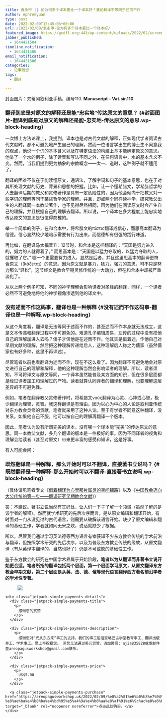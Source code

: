 ```yaml
---
title: 袁永甲 || 论为何多个译本要比一个译本好？兼论翻译不等同于述而不作
author: ephremyuan
type: post
date: 2022-02-09T15:45:03+00:00
url: /2022/02/09/袁永甲-论为何多个译本要比一个译本好/
featured_image: https://gcdfl.org:443/wp-content/uploads/2022/02/screen-shot-2022-02-09-at-3.43.57-pm.png
jabber_published:
  - 1644421504
timeline_notification:
  - 1644421506
email_notification:
  - 1644421506
categories:
  - 记事随想
tags:
  - 翻译

---
```

<p id="封面图片-翻译到底是对原文的解释还是能-忠实地-传达原文的意思">
  封面图片：梵蒂冈叙利亚手稿，编号110. <strong>Manuscript&nbsp;&#8211;&nbsp;Vat.sir.110</strong>
</p>

### 翻译到底是对原文的解释还是能“忠实地”传达原文的意思？ {#封面图片-翻译到底是对原文的解释还是能-忠实地-传达原文的意思.wp-block-heading}

一次博士方法论课上，我提到，译本也是对古代文献的解释，正如现代学者阅读古代文献时，都不可避免地产生自己的理解。然而一位语言学出生的博士生不同意我的观点，他说一个词的基本含义以及在特定语法的构建上基本能确定原文的意思。他举了一个水的例子，除了读音和写法不同之外，在任何语言中，水的基本含义不变。然而，当我们提到更为抽象的宗教概念——太一、道时，这种例子就不适用了。

翻译的困难不仅在于能读懂原文，通语法，了解字词和句子的基本意思，也在于对其所处理文献的历史、背景和思想的把握。比如，让一个懂希腊文，学希腊哲学的人去翻译后期的教父和灵修著作是具有一定危险性的，因为他会倾向于把教父对一些字词的理解等同于某些哲学家的理解。并且，即或两个同样读神学，研究教父出生的人翻译同一本教父著作，也不见得尽然相同，因为他们在阅读原文时会产生自己的理解，并且根据自己的理解去翻译。所以说，一个译本在多大程度上能忠实地传达原文的意思是很值得商榷的。

举一个简单的例子，在和合本中，将希腊文的πίστις翻译成信心，而思高本翻译为信德。信心显然较少地暗示需要有行为出来，而信德却有很强的践行味道。

再比如，在翻译马太福音11：12节时，和合本是这样翻译的：“天国是努力进入的，努力的人就得着了。” 而思高本是：“天国是以猛力夺取的，以猛力夺取的人，就攫取了它。” 哪一个更需要努力进入，显然是后者，并且这里思高本的翻译更符合原文（βιάζεται）的意思。因为原文就是暴力，猛力，强力的意思，可不只是努力那么“轻松”，这节经文是教会早期灵修传统的一大动力，但在和合本中却被严重淡化了。

从以上两个例子可知，不同的神学理解会影响译者对圣经的翻译，同样，一个译者必然不可避免地将他的神学视角渗透到他的译文中。

### 没有述而不作这码事，翻译也是一种解释 {#没有述而不作这码事-翻译也是一种解释.wp-block-heading}

从这个角度看，翻译是无法等同于述而不作的，甚至述而不作本身就无法成立，这是文本传递和翻译过程中不可避免的。难道孔子编辑周易，左传的过程中没有把他自己的理解加进入去吗？傻子才信他是在述而不作。他其实是借着述，作他自己对早期文献的理解，然后把这种理解传递给后人，这种理解后人称之为儒家（虽然儒家也有好多种，这里不再详述）。

尽管笔者以前也看翻译为述而不作，现在不这么看了。因为翻译不可避免地会对原文进行自己的理解和解释，他的这种理解当然会影响读者的理解。所以，读者须知，不可将译文与原文等同，一个译本虽然能普及某方面的知识，但在很多层面都是经过译者加工和理解过的产物。读者就算认同译者的翻译和理解，也要理解这层差异的不可避免性。

例如，笔者在翻译教父灵修著作时，将希腊文νοῦς翻译为心灵、心神或心智，极少翻译为理智，灵智。我这样翻译是有理由，因为以心为中心的人论是叙利亚传统对东方教会灵修的贡献，笔者就采用了这种人论。至于有学者不同意这种翻译，没关系。如果他自己不服，他可以按自己的理解再翻译一个版本。

因此，笔者认为没有所谓完美的译本，没有哪一个译本能“完美”的传达原文的意思。同一本教父文献，多几个翻译的版本是一件极好的事。因为不同译者的视角和理解会给读者（甚至对原文）带来更丰富的感受和知识，这是好事。

有人可能会问：

### 既然翻译是一种解释，那么开始时可以不翻译，直接著书立说吗？ {#既然翻译是一种解释-那么开始时可以不翻译-直接著书立说吗.wp-block-heading}

（具体请见笔者专文《<a rel="noreferrer noopener" href="https://areopagusworkshop.uk/2022/01/28/%e8%a2%81%e6%b0%b8%e7%94%b2-%e5%80%9f%e7%9d%80%e7%bf%bb%e8%af%91%e4%b8%ba%e5%bf%83%e9%87%8c%e9%82%a3%e7%89%87%e5%b1%9e%e7%81%b5%e7%9a%84%e7%a9%ba%e9%97%b4%e9%93%ba%e8%b7%af/" target="_blank">借着翻译为心里那片属灵的空间铺路</a>》以及《<a rel="noreferrer noopener" href="https://areopagusworkshop.uk/2022/01/26/%e4%b8%ad%e5%9b%bd%e6%95%99%e4%bc%9a%e8%bf%88%e5%90%91%e5%a4%a7%e5%85%ac%e4%bc%a0%e7%bb%9f%e7%9a%84%e7%ac%ac%e4%b8%80%e6%ad%a5/" target="_blank">中国教会迈向大公传统的第一步——翻译研究早期教会文献</a>》）

答：不建议。著书立说当然有其好处，让人们一下子了解一个领域（虽然了解的是该学者的解释）。然而就学术研究的先后次序而言，是从原文编辑和翻译开始，有时面对一门从没见过的古代语言，则需要从破解该语言开始。缺少了原文编辑和翻译的基础工作，学者就如同无米之炊，说话就缺少了根据。

所以，尽管我们通过学习英法德等西方语言有幸获知不少东方教会传统的学术前沿与翻译，但按照学术研究的先后次序，以及为普及东方教会传统的缘故，从原文翻译（有从英译本翻译的，当然也好了）仍是不可或缺的基础性工作。

鉴于东方教会的研究在中国学术界属于开始阶段，**笔者以为从翻译而非著书立说开始更合适。笔者所指的翻译包括两个层面，第一个层面学习原文，从原文翻译东方教会早期文献，第二个层面是从英、法、德、俄等现代语言翻译西方著名前沿学者的学术性专著。**

<div class="jetpack-simple-payments-wrapper jetpack-simple-payments-1519">
  <div class="jetpack-simple-payments-product">
    <div class="jetpack-simple-payments-product-image">
      <div class="jetpack-simple-payments-image">
        <figure><img decoding="async" src="https://gcdfl.org:443/wp-content/uploads/2021/12/e785a7e78987.png" /></figure>
      </div>
    </div>
    
    <div class="jetpack-simple-payments-details">
      <div class="jetpack-simple-payments-title">
        <p>
          感谢您的赏赞
        </p>
      </div>
      
      <div class="jetpack-simple-payments-description">
        <p>
          感谢您对“光从东方来“事工的支持，我们的事工包括亚略巴古学堂教育事工、翻译出版事工、学术事工。愿上帝祝福您。 若您无法通过美元赏赞，请加微信: ajia835828或发邮件至areopagusworkshop@gmail.com联系。
        </p>
      </div>
      
      <div class="jetpack-simple-payments-price">
        <p>
          US$5.00
        </p>
      </div>
      
      <a class="jetpack-simple-payments-purchase" href="https://areopagusworkshop.uk/2022/02/09/%e8%a2%81%e6%b0%b8%e7%94%b2-%e8%ae%ba%e4%b8%ba%e4%bd%95%e5%a4%9a%e4%b8%aa%e8%af%91%e6%9c%ac%e8%a6%81%e6%af%94%e4%b8%80%e4%b8%aa%e8%af%91%e6%9c%ac%e5%a5%bd/" target="_blank" rel="noopener noreferrer">点击此处购买。</a>
    </div>
  </div>
</div>